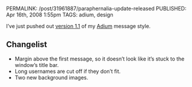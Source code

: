 PERMALINK: /post/31961887/paraphernalia-update-released
PUBLISHED: Apr 16th, 2008 1:55pm
TAGS: adium, design

I’ve just pushed out [version 1.1][paraphernalia] of my [Adium][adium] message style.

   [paraphernalia]: http://adiumxtras.com/index.php?a=xtras&xtra_id=5493
   [adium]: http://adiumx.com/

## Changelist

* Margin above the first message, so it doesn’t look like it’s stuck to the window’s title bar.
* Long usernames are cut off if they don’t fit.
* Two new background images.
